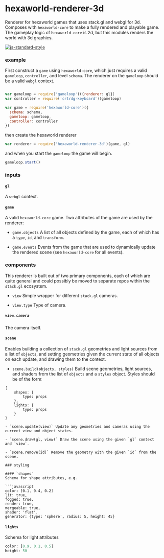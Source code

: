 # hexaworld-renderer-3d

Renderer for hexaworld games that uses stack.gl and webgl for 3d. Composes with `hexaworld-core` to make a fully rendered and playable game. The gameplay logic of `hexaworld-core` is 2d, but this modules renders the world with 3d graphics. 

[![js-standard-style](https://cdn.rawgit.com/feross/standard/master/badge.svg)](https://github.com/feross/standard)

### example

First construct a `game` using `hexaworld-core`, which just requires a valid `gameloop`, `controller`, and level `schema`. The renderer on the `gameloop` should be a valid `webgl` context.

```javascript

var gameloop = require('gameloop')({renderer: gl})
var controller = require('crtrdg-keyboard')(gameloop)

var game = require('hexaworld-core')({
  schema: schema,
  gameloop: gameloop, 
  controller: controller
})
```

then create the hexaworld renderer

```javascript
var renderer = require('hexaworld-renderer-3d')(game, gl)
```

and when you start the `gameloop` the game will begin.

```javascript
gameloop.start()
```

### inputs

#### `gl`
A `webgl` context.

#### `game`
A valid `hexaworld-core` game. Two attributes of the game are used by the renderer:

- `game.objects` A list of all objects defined by the game, each of which has a `type`, `id`, and `transform`. 

- `game.events` Events from the game that are used to dynamically update the rendered scene (see `hexaworld-core` for all events).

### components

This renderer is built out of two primary components, each of which are quite general and could possibly be moved to separate repos within the `stack.gl` ecosystem. 

- `view` Simple wrapper for different `stack.gl` cameras.

- `view.type` Type of camera.

##### `view.camera`
The camera itself.

#### `scene`
Enables building a collection of `stack.gl` geometries and light sources from a list of `objects`, and setting geometries given the current state of all objects on each update, and drawing them to the context.

- `scene.build(objects, styles)` Build scene geometries, light sources, and shaders from the list of `objects` and a `styles` object. Styles should be of the form:

```
{
	shapes: {
		type: props
	},
	lights: {
		type: props
	}
}

- `scene.update(view)` Update any geometries and cameras using the current view and object states.

- `scene.draw(gl, view)` Draw the scene using the given `gl` context and `view`.

- `scene.remove(id)` Remove the geometry with the given `id` from the scene.

### styling

#### `shapes`
Schema for shape attributes, e.g.

```javascript
color: [0.1, 0.4, 0.2]
lit: true,
fogged: true,
render: true,
mergeable: true,
shader: 'flat',
generator: {type: 'sphere', radius: 5, height: 45}
```

#### `lights`
Schema for light attributes
```javascript
color: [0.9, 0.1, 0.5]
height: 50
```
